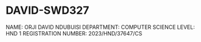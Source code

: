 # DAVID-SWD327
NAME: ORJI DAVID NDUBUISI
DEPARTMENT: COMPUTER SCIENCE 
LEVEL: HND 1
REGISTRATION NUMBER: 2023/HND/37647/CS
